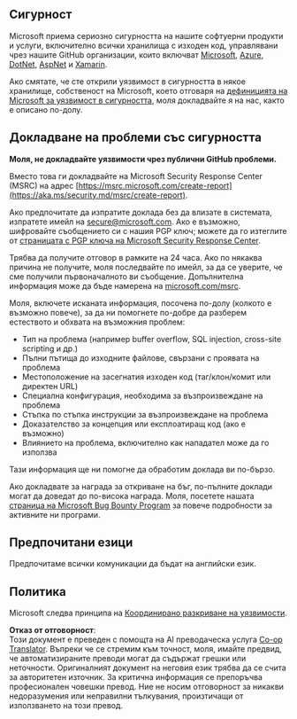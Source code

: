 <!--
CO_OP_TRANSLATOR_METADATA:
{
  "original_hash": "57f14126c1c6add76b3aef3844dfe4e3",
  "translation_date": "2025-05-09T04:21:12+00:00",
  "source_file": "SECURITY.md",
  "language_code": "bg"
}
-->
## Сигурност

Microsoft приема сериозно сигурността на нашите софтуерни продукти и услуги, включително всички хранилища с изходен код, управлявани чрез нашите GitHub организации, които включват [Microsoft](https://github.com/Microsoft), [Azure](https://github.com/Azure), [DotNet](https://github.com/dotnet), [AspNet](https://github.com/aspnet) и [Xamarin](https://github.com/xamarin).

Ако смятате, че сте открили уязвимост в сигурността в някое хранилище, собственост на Microsoft, което отговаря на [дефиницията на Microsoft за уязвимост в сигурността](https://aka.ms/security.md/definition), моля докладвайте я на нас, както е описано по-долу.

## Докладване на проблеми със сигурността

**Моля, не докладвайте уязвимости чрез публични GitHub проблеми.**

Вместо това ги докладвайте на Microsoft Security Response Center (MSRC) на адрес [https://msrc.microsoft.com/create-report](https://aka.ms/security.md/msrc/create-report).

Ако предпочитате да изпратите доклада без да влизате в системата, изпратете имейл на [secure@microsoft.com](mailto:secure@microsoft.com). Ако е възможно, шифровайте съобщението си с нашия PGP ключ; можете да го изтеглите от [страницата с PGP ключа на Microsoft Security Response Center](https://aka.ms/security.md/msrc/pgp).

Трябва да получите отговор в рамките на 24 часа. Ако по някаква причина не получите, моля последвайте по имейл, за да се уверите, че сме получили първоначалното ви съобщение. Допълнителна информация може да бъде намерена на [microsoft.com/msrc](https://www.microsoft.com/msrc).

Моля, включете исканата информация, посочена по-долу (колкото е възможно повече), за да ни помогнете по-добре да разберем естеството и обхвата на възможния проблем:

  * Тип на проблема (например buffer overflow, SQL injection, cross-site scripting и др.)
  * Пълни пътища до изходните файлове, свързани с проявата на проблема
  * Местоположение на засегнатия изходен код (таг/клон/комит или директен URL)
  * Специална конфигурация, необходима за възпроизвеждане на проблема
  * Стъпка по стъпка инструкции за възпроизвеждане на проблема
  * Доказателство за концепция или експлоатиращ код (ако е възможно)
  * Влиянието на проблема, включително как нападател може да го използва

Тази информация ще ни помогне да обработим доклада ви по-бързо.

Ако докладвате за награда за откриване на бъг, по-пълните доклади могат да доведат до по-висока награда. Моля, посетете нашата [страница на Microsoft Bug Bounty Program](https://aka.ms/security.md/msrc/bounty) за повече подробности за активните ни програми.

## Предпочитани езици

Предпочитаме всички комуникации да бъдат на английски език.

## Политика

Microsoft следва принципа на [Координирано разкриване на уязвимости](https://aka.ms/security.md/cvd).

**Отказ от отговорност**:  
Този документ е преведен с помощта на AI преводаческа услуга [Co-op Translator](https://github.com/Azure/co-op-translator). Въпреки че се стремим към точност, моля, имайте предвид, че автоматизираните преводи могат да съдържат грешки или неточности. Оригиналният документ на неговия език трябва да се счита за авторитетен източник. За критична информация се препоръчва професионален човешки превод. Ние не носим отговорност за никакви недоразумения или неправилни тълкувания, произтичащи от използването на този превод.